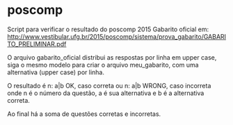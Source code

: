 # poscomp

Script para verificar o resultado do poscomp 2015
Gabarito oficial em: http://www.vestibular.ufg.br/2015/poscomp/sistema/prova_gabarito/GABARITO_PRELIMINAR.pdf

O arquivo gabarito_oficial distribui as respostas por linha em upper case, siga 
o mesmo modelo para criar o arquivo meu_gabarito, com uma alternativa (upper
case) por linha.

O resultado é
	n: a|b OK, caso correta ou n: a|b WRONG, caso incorreta
onde n é o número da questão, a é sua alternativa e b é a alternativa
correta.

Ao final há a soma de questões corretas e incorretas.
